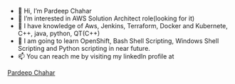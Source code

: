 - 👋 Hi, I’m Pardeep Chahar
- 👀 I’m interested in AWS Solution Architect role(looking for it)
- 🌱 I have knowledge of Aws, Jenkins, Terraform, Docker and Kubernete, C++, java, python, QT(C++)
- 🌱 I am going to learn OpenShift, Bash Shell Scripting, Windows Shell Scripting and Python scripting in near future. 
- 📫 You can reach me by visiting my linkedIn profile at
<div class="badge-base LI-profile-badge" data-locale="en_US" data-size="large" data-theme="dark" data-type="HORIZONTAL" data-vanity="pardeepchahar" data-version="v1"><a class="badge-base__link LI-simple-link" href="https://in.linkedin.com/in/pardeepchahar?trk=profile-badge">Pardeep Chahar</a></div>
              

<!---
PardeepChahar/PardeepChahar is a ✨ special ✨ repository because its `README.md` (this file) appears on your GitHub profile.
You can click the Preview link to take a look at your changes.
--->
